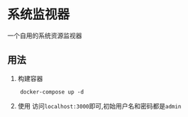 # 系统监视器
一个自用的系统资源监视器
## 用法
1. 构建容器

```
    docker-compose up -d
```
2. 使用
   访问`localhost:3000`即可,初始用户名和密码都是`admin`
